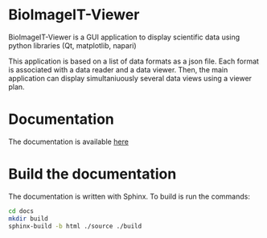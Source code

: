 # BioImageIT-Viewer

BioImageIT-Viewer is a GUI application to display scientific data using python libraries (Qt, matplotlib, napari)

This application is based on a list of data formats as a json file. Each format is associated with a data reader and a data viewer.
Then, the main application can display simultaniuously several data views using a viewer plan.

# Documentation

The documentation is available [here](https://bioimage-it.gitlabpages.inria.fr/bioimageit_viewer/)

# Build the documentation

The documentation is written with Sphinx. To build is run the commands:
```bash
cd docs
mkdir build
sphinx-build -b html ./source ./build
```




